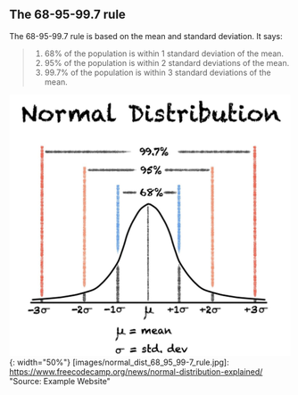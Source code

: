 ## The 68-95-99.7 rule

The 68-95-99.7 rule is based on the mean and standard deviation. It says:
> 1. 68% of the population is within 1 standard deviation of the mean.
> 2. 95% of the population is within 2 standard deviations of the mean.
> 3. 99.7% of the population is within 3 standard deviations of the mean.

![The 68-95-99.7 rule](images/normal_dist_68_95_99-7_rule.jpg){: width="50%"}
[images/normal_dist_68_95_99-7_rule.jpg]: https://www.freecodecamp.org/news/normal-distribution-explained/ "Source: Example Website[](https://example.com)"
